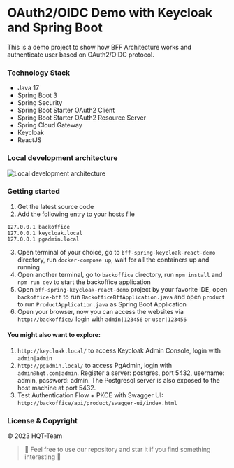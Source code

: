 # OAuth2/OIDC Demo with Keycloak and Spring Boot

This is a demo project to show how BFF Architecture works and authenticate user based on OAuth2/OIDC protocol.

### Technology Stack
- Java 17
- Spring Boot 3
- Spring Security
- Spring Boot Starter OAuth2 Client
- Spring Boot Starter OAuth2 Resource Server
- Spring Cloud Gateway
- Keycloak
- ReactJS

### Local development architecture
![Local development architecture]()

### Getting started
1. Get the latest source code
2. Add the following entry to your hosts file
```
127.0.0.1 backoffice
127.0.0.1 keycloak.local
127.0.0.1 pgadmin.local
```
3. Open terminal of your choice, go to `bff-spring-keycloak-react-demo` directory, run `docker-compose up`, wait for all the containers up and running
4. Open another terminal, go to `backoffice` directory, run `npm install` and `npm run dev` to start the backoffice application
5. Open `bff-spring-keycloak-react-demo` project by your favorite IDE, open `backoffice-bff` to run `BackofficeBffApplication.java` and open `product` to run `ProductApplication.java` as Spring Boot Application
6. Open your browser, now you can access the websites via `http://backoffice/` login with `admin|123456` or `user|123456`

#### You might also want to explore:
1. `http://keycloak.local/` to access Keycloak Admin Console, login with `admin|admin`
2. `http://pgadmin.local/` to access PgAdmin, login with `admin@hqt.com|admin`. Register a server: postgres, port 5432, username: admin, password: admin. The Postgresql server is also exposed to the host machine at port 5432.
3. Test Authentication Flow + PKCE with Swagger UI: `http://backoffice/api/product/swagger-ui/index.html`

### License & Copyright
&copy; 2023 HQT-Team
> :love_you_gesture: Feel free to use our repository and star it if you find something interesting :love_you_gesture:
